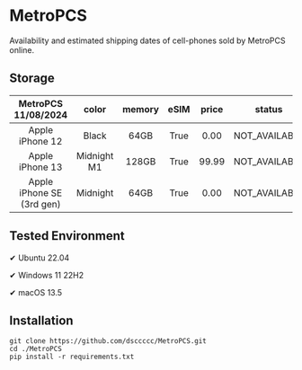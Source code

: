 # MetroPCS
Availability and estimated shipping dates of cell-phones sold by MetroPCS online.
## Storage
|MetroPCS 11/08/2024|color|memory|eSIM|price|status|shipping from|shipping to|
|:--:|:--:|:--:|:--:|:--:|:--:|:--:|:--:|
|Apple iPhone 12|Black|64GB|True|0.00|NOT_AVAILABLE|11/15/2024|11/21/2024|
|Apple iPhone 13|Midnight M1|128GB|True|99.99|NOT_AVAILABLE|11/15/2024|11/21/2024|
|Apple iPhone SE (3rd gen)|Midnight|64GB|True|0.00|NOT_AVAILABLE|11/15/2024|11/21/2024|

## Tested Environment
✔ Ubuntu 22.04

✔ Windows 11 22H2

✔ macOS 13.5
## Installation
```
git clone https://github.com/dsccccc/MetroPCS.git
cd ./MetroPCS
pip install -r requirements.txt
```
